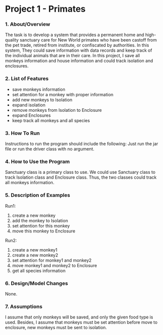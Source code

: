 # Project 1 - Primates

### 1. About/Overview

The task is to develop a system that provides a permanent home and high-quality sanctuary care for New World primates who have been castoff from the pet trade, retired from institute, or confiscated by authorities. In this system, They could save information with data records and keep track of the individual animals that are in their care. 
In this project, I save all monkeys information and house information and could track isolation and enclosures.

### 2. List of Features

* save monkeys information
* set attention for a monkey with proper information
* add new monkeys to Isolation
* expand isolation
* remove monkeys from Isolation to Enclosure
* expand Enclosures
* keep track all monkeys and all species

### 3. How To Run

Instructions to run the program should include the following:
Just run the jar file or run the driver class with no argument.

### 4. How to Use the Program

Sanctuary class is a primary class to use. We could use Sanctuary class to track Isolation class and Enclosure class. Thus, the two classes could track all monkeys information.

### 5. Description of Examples

Run1:
1. create a new monkey
2. add the monkey to Isolation
3. set attention for this monkey
4. move this monkey to Enclosure

Run2:
1. create a new monkey1
2. create a new monkey2
3. set attention for monkey1 and monkey2
4. move monkey1 and monkey2 to Enclosure
5. get all species information

### 6. Design/Model Changes
None.

### 7. Assumptions
I assume that only monkeys will be saved, and only the given food type is used.
Besides, I assume that monkeys must be set attention before move to enclosure, new monkeys must be sent to isolation.